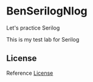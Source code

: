 # BenSerilogNlog

Let's practice Serilog

This is my test lab for Serilog

## License

Reference [License](/LICENSE)
